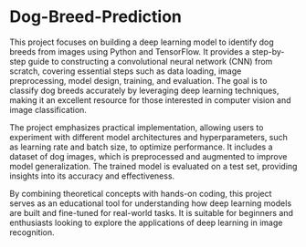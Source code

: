 # Dog-Breed-Prediction

This project focuses on building a deep learning model to identify dog breeds from images
using Python and TensorFlow. It provides a step-by-step guide to constructing a convolutional
neural network (CNN) from scratch, covering essential steps such as data loading, image
preprocessing, model design, training, and evaluation. The goal is to classify dog breeds
accurately by leveraging deep learning techniques, making it an excellent resource for those
interested in computer vision and image classification.

The project emphasizes practical implementation, allowing users to experiment with different
model architectures and hyperparameters, such as learning rate and batch size, to optimize
performance. It includes a dataset of dog images, which is preprocessed and augmented to
improve model generalization. The trained model is evaluated on a test set, providing insights
into its accuracy and effectiveness.

By combining theoretical concepts with hands-on coding, this project serves as an educational
tool for understanding how deep learning models are built and fine-tuned for real-world tasks. It
is suitable for beginners and enthusiasts looking to explore the applications of deep learning in
image recognition.
